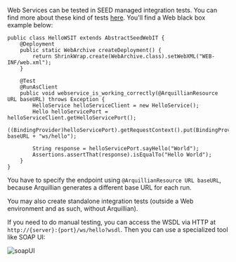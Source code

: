Web Services can be tested in SEED managed integration tests. You can find more about these kind of tests 
[here](#!/seed-doc/test/integration). You'll find a Web black box example below:

```
public class HelloWSIT extends AbstractSeedWebIT {
    @Deployment
    public static WebArchive createDeployment() {
        return ShrinkWrap.create(WebArchive.class).setWebXML("WEB-INF/web.xml");
    }

    @Test
    @RunAsClient
    public void webservice_is_working_correctly(@ArquillianResource URL baseURL) throws Exception {
        HelloService helloServiceClient = new HelloService();
        Hello helloServicePort = helloServiceClient.getHelloServicePort();
        ((BindingProvider)helloServicePort).getRequestContext().put(BindingProvider.ENDPOINT_ADDRESS_PROPERTY, baseURL + "ws/hello");
        
        String response = helloServicePort.sayHello("World");
        Assertions.assertThat(response).isEqualTo("Hello World");
    }
}
```

You have to specify the endpoint using `@ArquillianResource URL baseURL`, because Arquillian generates
a different base URL for each run.

You may also create standalone integration tests (outside a Web environment and as such, without Arquillian).

If you need to do manual testing, you can access the WSDL via HTTP at `http://{server}:{port}/ws/hello?wsdl`. Then you 
can use a specialized tool like SOAP UI:

![soapUI](/img/seed/ws/soapUI.png)

